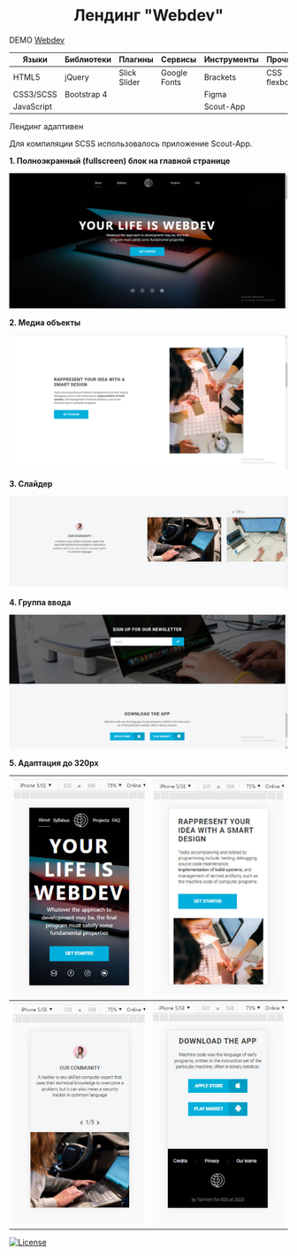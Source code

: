 <h1 align="center">Лендинг "Webdev"</h1>

DEMO [Webdev](https://zena86.github.io/webdev/)

Языки     |Библиотеки |Плагины     | Сервисы    | Инструменты   |Прочие
----------|-----------|------------|------------|---------------|-----------
HTML5     |jQuery     |Slick Slider|Google Fonts|Brackets       |CSS flexbox
CSS3/SCSS |Bootstrap 4|            |            |Figma          |           
JavaScript|           |            |            |Scout-App      |           


Лендинг адаптивен

Для компиляции SCSS использовалось приложение Scout-App.  

**1. Полноэкранный (fullscreen) блок на главной странице**

![Screenshort 1](/images/imgreadme/screen-main.jpg)

**2. Медиа объекты**

![Screenshort 2](/images/imgreadme/screen2.jpg)

**3. Слайдер**

![Screenshort 3](/images/imgreadme/screen3.jpg)


**4. Группа ввода**

![Screenshort 4](/images/imgreadme/screen4.jpg)

**5. Адаптация до 320px**

![Screenshort 5](/images/imgreadme/screen-mobile1.jpg)|![Screenshort 6](/images/imgreadme/screen-mobile2.jpg)
------------------------------------------------------|------------------------------------------------------
![Screenshort 7](/images/imgreadme/screen-mobile3.jpg)|![Screenshort 8](/images/imgreadme/screen-mobile4.jpg)


[![License](https://img.shields.io/badge/License-Apache%202.0-blue.svg)](https://opensource.org/licenses/Apache-2.0)